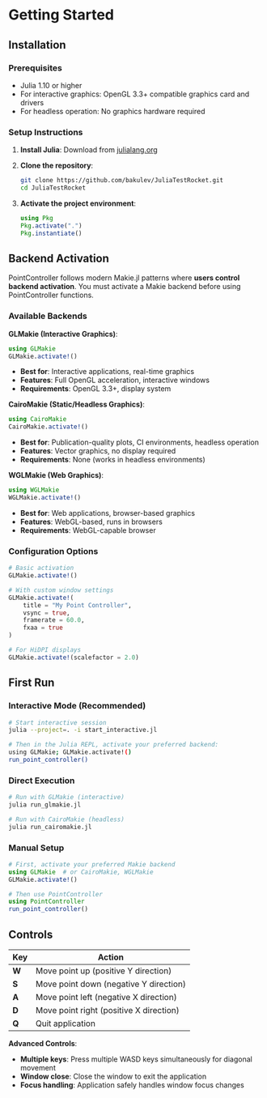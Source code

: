# Getting Started

## Installation

### Prerequisites
- Julia 1.10 or higher
- For interactive graphics: OpenGL 3.3+ compatible graphics card and drivers
- For headless operation: No graphics hardware required

### Setup Instructions

1. **Install Julia**: Download from [julialang.org](https://julialang.org/downloads/)

2. **Clone the repository**:
   ```bash
   git clone https://github.com/bakulev/JuliaTestRocket.git
   cd JuliaTestRocket
   ```

3. **Activate the project environment**:
   ```julia
   using Pkg
   Pkg.activate(".")
   Pkg.instantiate()
   ```

## Backend Activation

PointController follows modern Makie.jl patterns where **users control backend activation**. You must activate a Makie backend before using PointController functions.

### Available Backends

**GLMakie (Interactive Graphics)**:
```julia
using GLMakie
GLMakie.activate!()
```
- **Best for**: Interactive applications, real-time graphics
- **Features**: Full OpenGL acceleration, interactive windows
- **Requirements**: OpenGL 3.3+, display system

**CairoMakie (Static/Headless Graphics)**:
```julia
using CairoMakie
CairoMakie.activate!()
```
- **Best for**: Publication-quality plots, CI environments, headless operation
- **Features**: Vector graphics, no display required
- **Requirements**: None (works in headless environments)

**WGLMakie (Web Graphics)**:
```julia
using WGLMakie
WGLMakie.activate!()
```
- **Best for**: Web applications, browser-based graphics
- **Features**: WebGL-based, runs in browsers
- **Requirements**: WebGL-capable browser

### Configuration Options

```julia
# Basic activation
GLMakie.activate!()

# With custom window settings
GLMakie.activate!(
    title = "My Point Controller",
    vsync = true,
    framerate = 60.0,
    fxaa = true
)

# For HiDPI displays
GLMakie.activate!(scalefactor = 2.0)
```

## First Run

### Interactive Mode (Recommended)
```bash
# Start interactive session
julia --project=. -i start_interactive.jl

# Then in the Julia REPL, activate your preferred backend:
using GLMakie; GLMakie.activate!()
run_point_controller()
```

### Direct Execution
```bash
# Run with GLMakie (interactive)
julia run_glmakie.jl

# Run with CairoMakie (headless)
julia run_cairomakie.jl
```

### Manual Setup
```julia
# First, activate your preferred Makie backend
using GLMakie  # or CairoMakie, WGLMakie
GLMakie.activate!()

# Then use PointController
using PointController
run_point_controller()
```

## Controls

| Key | Action |
|-----|--------|
| **W** | Move point up (positive Y direction) |
| **S** | Move point down (negative Y direction) |
| **A** | Move point left (negative X direction) |
| **D** | Move point right (positive X direction) |
| **Q** | Quit application |

**Advanced Controls**:
- **Multiple keys**: Press multiple WASD keys simultaneously for diagonal movement
- **Window close**: Close the window to exit the application
- **Focus handling**: Application safely handles window focus changes